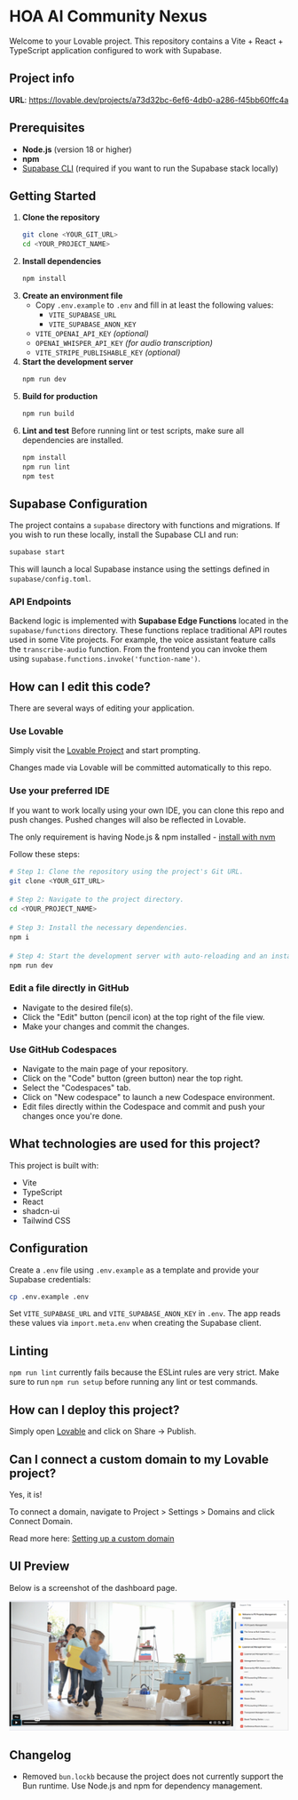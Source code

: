 # HOA AI Community Nexus

Welcome to your Lovable project. This repository contains a Vite + React + TypeScript application configured to work with Supabase.

## Project info

**URL**: https://lovable.dev/projects/a73d32bc-6ef6-4db0-a286-f45bb60ffc4a

## Prerequisites

- **Node.js** (version 18 or higher)
- **npm**
- [Supabase CLI](https://supabase.com/docs/guides/cli) (required if you want to run the Supabase stack locally)

## Getting Started

1. **Clone the repository**
   ```bash
   git clone <YOUR_GIT_URL>
   cd <YOUR_PROJECT_NAME>
   ```
2. **Install dependencies**
   ```bash
   npm install
   ```
3. **Create an environment file**
   - Copy `.env.example` to `.env` and fill in at least the following values:
     - `VITE_SUPABASE_URL`
     - `VITE_SUPABASE_ANON_KEY`
    - `VITE_OPENAI_API_KEY` *(optional)*
    - `OPENAI_WHISPER_API_KEY` *(for audio transcription)*
     - `VITE_STRIPE_PUBLISHABLE_KEY` *(optional)*
4. **Start the development server**
   ```bash
   npm run dev
   ```
5. **Build for production**
   ```bash
   npm run build
   ```
6. **Lint and test**
   Before running lint or test scripts, make sure all dependencies are installed.
   ```bash
   npm install
   npm run lint
   npm test
   ```


## Supabase Configuration

The project contains a `supabase` directory with functions and migrations. If you wish to run these locally, install the Supabase CLI and run:

```bash
supabase start
```

This will launch a local Supabase instance using the settings defined in `supabase/config.toml`.

### API Endpoints

Backend logic is implemented with **Supabase Edge Functions** located in the `supabase/functions` directory. These functions replace traditional API routes used in some Vite projects. For example, the voice assistant feature calls the `transcribe-audio` function. From the frontend you can invoke them using `supabase.functions.invoke('function-name')`.

## How can I edit this code?

There are several ways of editing your application.

### Use Lovable

Simply visit the [Lovable Project](https://lovable.dev/projects/a73d32bc-6ef6-4db0-a286-f45bb60ffc4a) and start prompting.

Changes made via Lovable will be committed automatically to this repo.

### Use your preferred IDE

If you want to work locally using your own IDE, you can clone this repo and push changes. Pushed changes will also be reflected in Lovable.

The only requirement is having Node.js & npm installed - [install with nvm](https://github.com/nvm-sh/nvm#installing-and-updating)

Follow these steps:

```sh
# Step 1: Clone the repository using the project's Git URL.
git clone <YOUR_GIT_URL>

# Step 2: Navigate to the project directory.
cd <YOUR_PROJECT_NAME>

# Step 3: Install the necessary dependencies.
npm i

# Step 4: Start the development server with auto-reloading and an instant preview.
npm run dev
```

### Edit a file directly in GitHub

- Navigate to the desired file(s).
- Click the "Edit" button (pencil icon) at the top right of the file view.
- Make your changes and commit the changes.

### Use GitHub Codespaces

- Navigate to the main page of your repository.
- Click on the "Code" button (green button) near the top right.
- Select the "Codespaces" tab.
- Click on "New codespace" to launch a new Codespace environment.
- Edit files directly within the Codespace and commit and push your changes once you're done.

## What technologies are used for this project?

This project is built with:

- Vite
- TypeScript
- React
- shadcn-ui
- Tailwind CSS

## Configuration

Create a `.env` file using `.env.example` as a template and provide your Supabase credentials:

```sh
cp .env.example .env
```

Set `VITE_SUPABASE_URL` and `VITE_SUPABASE_ANON_KEY` in `.env`. The app reads these values via `import.meta.env` when creating the Supabase client.

## Linting

`npm run lint` currently fails because the ESLint rules are very strict. Make sure to run `npm run setup` before running any lint or test commands.

## How can I deploy this project?

Simply open [Lovable](https://lovable.dev/projects/a73d32bc-6ef6-4db0-a286-f45bb60ffc4a) and click on Share -> Publish.

## Can I connect a custom domain to my Lovable project?

Yes, it is!

To connect a domain, navigate to Project > Settings > Domains and click Connect Domain.

Read more here: [Setting up a custom domain](https://docs.lovable.dev/tips-tricks/custom-domain#step-by-step-guide)

## UI Preview

Below is a screenshot of the dashboard page.

![Dashboard screenshot](public/lovable-uploads/a170c61c-25b9-4ed9-b92e-749c91d85cbc.png)

## Changelog

- Removed `bun.lockb` because the project does not currently support the Bun runtime. Use Node.js and npm for dependency management.
